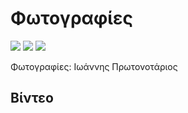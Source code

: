 # Φωτογραφίες
![](https://c1.staticflickr.com/9/8399/8895608491_28d9edd4c2_b.jpg)
![](https://c1.staticflickr.com/9/8181/7909455540_c169594836_b.jpg)
![](https://c1.staticflickr.com/7/6064/6104224854_305517dd2e_b.jpg)

Φωτογραφίες: Ιωάννης Πρωτονοτάριος

## Βίντεο
[](https://www.youtube.com/watch?v=oQVQ6wRDbT8)
